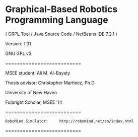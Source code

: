 # Graphical-Based Robotics Programming Language

( GRPL Tool / Java Source Code / NetBeans IDE 7.2.1 )

Version: 1.31

GNU GPL v3

==========================

MSEE student:    Ali M. Al-Bayaty

Thesis advisor:  Christopher Martinez, Ph.D.

University of New Haven

Fulbright Scholar, MSEE '14

==========================

    RoboMind Simulator:		http://robomind.net/en/index.html

==========================
